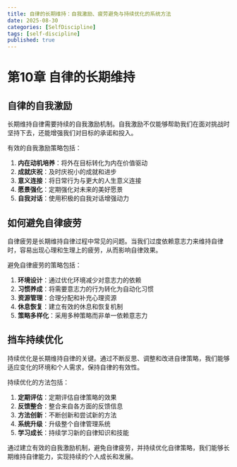 ```yaml
---
title: 自律的长期维持：自我激励、疲劳避免与持续优化的系统方法
date: 2025-08-30
categories: [SelfDiscipline]
tags: [self-discipline]
published: true
---
```


# 第10章 自律的长期维持

## 自律的自我激励

长期维持自律需要持续的自我激励机制。自我激励不仅能够帮助我们在面对挑战时坚持下去，还能增强我们对目标的承诺和投入。

有效的自我激励策略包括：
1. **内在动机培养**：将外在目标转化为内在价值驱动
2. **成就庆祝**：及时庆祝小的成就和进步
3. **意义连接**：将日常行为与更大的人生意义连接
4. **愿景强化**：定期强化对未来的美好愿景
5. **自我对话**：使用积极的自我对话增强动力

## 如何避免自律疲劳

自律疲劳是长期维持自律过程中常见的问题。当我们过度依赖意志力来维持自律时，容易出现心理和生理上的疲劳，从而影响自律效果。

避免自律疲劳的策略包括：
1. **环境设计**：通过优化环境减少对意志力的依赖
2. **习惯养成**：将需要意志力的行为转化为自动化习惯
3. **资源管理**：合理分配和补充心理资源
4. **休息恢复**：建立有效的休息和恢复机制
5. **策略多样化**：采用多种策略而非单一依赖意志力

## 挡车持续优化

持续优化是长期维持自律的关键。通过不断反思、调整和改进自律策略，我们能够适应变化的环境和个人需求，保持自律的有效性。

持续优化的方法包括：
1. **定期评估**：定期评估自律策略的效果
2. **反馈整合**：整合来自各方面的反馈信息
3. **方法创新**：不断创新和尝试新的方法
4. **系统升级**：升级整个自律管理系统
5. **学习成长**：持续学习新的自律知识和技能

通过建立有效的自我激励机制，避免自律疲劳，并持续优化自律策略，我们能够长期维持自律能力，实现持续的个人成长和发展。